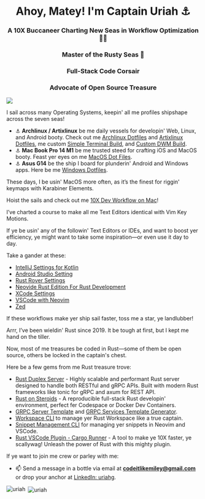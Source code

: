 <h1 align="center">Ahoy, Matey! I'm Captain Uriah ⚓</h1>
<h3 align="center">A 10X Buccaneer Charting New Seas in Workflow Optimization 🏴‍☠️</h3>
<h3 align="center">Master of the Rusty Seas 🦀</h3>
<h3 align="center">Full-Stack Code Corsair</h3>
<h3 align="center">Advocate of Open Source Treasure</h3>

![](https://komarev.com/ghpvc/?username=codeitlikemiley)

I sail across many Operating Systems, keepin' all me profiles shipshape across the seven seas!

- ⚓ **Archlinux / Artixlinux** be me daily vessels for developin' Web, Linux, and Android booty. Check out me [Archlinux Dotfiles](https://github.com/codeitlikemiley/huawei-mb13-dotfiles-archlinux) and [Artixlinux Dotfiles](https://github.com/codeitlikemiley/artix-dotfiles), me custom [Simple Terminal Build](https://github.com/codeitlikemiley/st), and [Custom DWM Build](https://github.com/codeitlikemiley/dwm).
- ⚓ **Mac Book Pro 14 M1** be me trusted steed for crafting iOS and MacOS booty. Feast yer eyes on me [MacOS Dot Files](https://github.com/goldcoders/mac-m1-dotfiles).
- ⚓ **Asus G14** be the ship I board for plunderin' Android and Windows apps. Here be me [Windows Dotfiles](https://github.com/goldcoders/windows-10-dotfiles).

These days, I be usin' MacOS more often, as it’s the finest for riggin' keymaps with Karabiner Elements.

Hoist the sails and check out me [10X Dev Workflow on Mac](https://github.com/codeitlikemiley/10x-dev-macosx-workflow)!

I’ve charted a course to make all me Text Editors identical with Vim Key Motions. 

If ye be usin' any of the followin' Text Editors or IDEs, and want to boost yer efficiency, ye might want to take some inspiration—or even use it day to day.

Take a gander at these:

- [IntelliJ Settings for Kotlin](https://github.com/codeitlikemiley/kotlin-settings)
- [Android Studio Setting](https://github.com/codeitlikemiley/android-studio-settings)
- [Rust Rover Settings](https://github.com/codeitlikemiley/rust-rover-settings)
- [Neovide Rust Edition For Rust Development](https://github.com/codeitlikemiley/nvim)
- [XCode Settings](https://github.com/codeitlikemiley/xcode-settings)
- [VSCode with Neovim](https://github.com/codeitlikemiley/vscode-neovim)
- [Zed](https://github.com/codeitlikemiley/zed-config)

If these workflows make yer ship sail faster, toss me a star, ye landlubber!

Arrr, I’ve been wieldin' Rust since 2019. It be tough at first, but I kept me hand on the tiller.

Now, most of me treasures be coded in Rust—some of them be open source, others be locked in the captain's chest.

Here be a few gems from me Rust treasure trove:

- [Rust Duplex Server](https://github.com/codeitlikemiley/duplex-server-rs) - Highly scalable and performant Rust server designed to handle both RESTful and gRPC APIs. Built with modern Rust frameworks like tonic for gRPC and axum for REST API.
- [Rust on Steroids](https://github.com/codeitlikemiley/rust-on-steroids) - A reproducible full-stack Rust developin' environment, perfect fer Codespace or Docker Dev Containers.
- [GRPC Server Template](http://github.com/codeitlikemiley/server_template) and [GRPC Services Template Generator](http://github.com/codeitlikemiley/service_template).
- [Workspace CLI](http://github.com/codeitlikemiley/ws-cli) to manage yer Rust Workspace like a true captain.
- [Snippet Management CLI](https://github.com/codeitlikemiley/snipr) for managing yer snippets in Neovim and VSCode.
- [Rust VSCode Plugin - Cargo Runner](https://github.com/codeitlikemiley/cargo-runner) - A tool to make ye 10X faster, ye scallywag! Unleash the power of Rust with this mighty plugin.

If ye want to join me crew or parley with me:

- 📫 Send a message in a bottle via email at **codeitlikemiley@gmail.com** or drop your anchor at [LinkedIn: uriahg](https://www.linkedin.com/in/uriahg/).

<p align="left"><img align="left" src="https://github-readme-stats.vercel.app/api/top-langs/?username=codeitlikemiley&layout=compact&hide=html" alt="uriah" /></p>

<p>&nbsp;<img align="center" src="https://github-readme-stats.vercel.app/api?username=codeitlikemiley&show_icons=true" alt="uriah" /></p>
